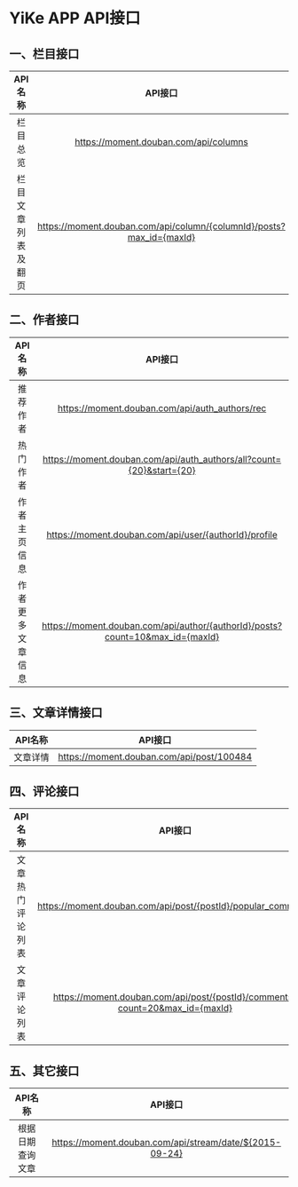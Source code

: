 # YiKe APP API接口

## 一、栏目接口

| API名称 | API接口 |
| :------:| :------: |
| 栏目总览 | https://moment.douban.com/api/columns |
| 栏目文章列表及翻页 | https://moment.douban.com/api/column/{columnId}/posts?max_id={maxId} |

## 二、作者接口

| API名称 | API接口 |
| :------:| :------: |
| 推荐作者 | https://moment.douban.com/api/auth_authors/rec |
| 热门作者 | https://moment.douban.com/api/auth_authors/all?count={20}&start={20} |
| 作者主页信息 | https://moment.douban.com/api/user/{authorId}/profile |
| 作者更多文章信息 | https://moment.douban.com/api/author/{authorId}/posts?count=10&max_id={maxId} |

## 三、文章详情接口

| API名称 | API接口 |
| :------:| :------: |
| 文章详情 | https://moment.douban.com/api/post/100484 |

## 四、评论接口

| API名称 | API接口 |
| :------:| :------: |
| 文章热门评论列表 | https://moment.douban.com/api/post/{postId}/popular_comments |
| 文章评论列表 | https://moment.douban.com/api/post/{postId}/comments?count=20&max_id={maxId} |

## 五、其它接口

| API名称 | API接口 |
| :------:| :------: |
| 根据日期查询文章 | https://moment.douban.com/api/stream/date/${2015-09-24} |

